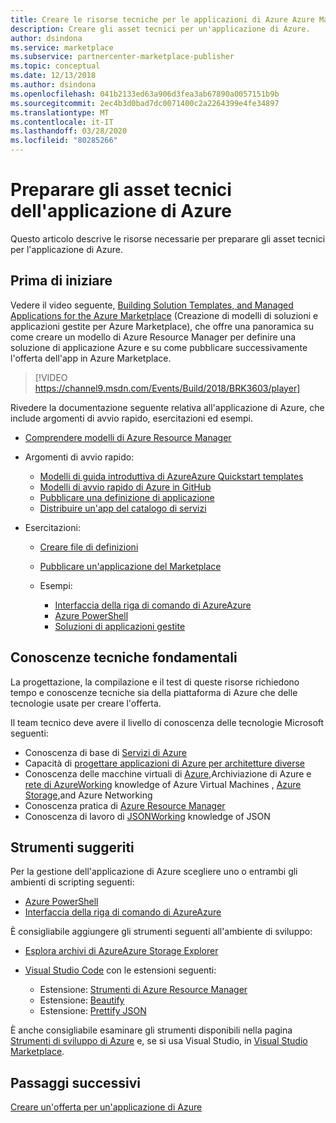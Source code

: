 ```yaml
---
title: Creare le risorse tecniche per le applicazioni di Azure Azure Marketplace
description: Creare gli asset tecnici per un'applicazione di Azure.
author: dsindona
ms.service: marketplace
ms.subservice: partnercenter-marketplace-publisher
ms.topic: conceptual
ms.date: 12/13/2018
ms.author: dsindona
ms.openlocfilehash: 041b2133ed63a906d3fea3ab67890a0057151b9b
ms.sourcegitcommit: 2ec4b3d0bad7dc0071400c2a2264399e4fe34897
ms.translationtype: MT
ms.contentlocale: it-IT
ms.lasthandoff: 03/28/2020
ms.locfileid: "80285266"
---
```

# <a name="prepare-your-azure-application-technical-assets"></a>Preparare gli asset tecnici dell'applicazione di Azure

Questo articolo descrive le risorse necessarie per preparare gli asset tecnici per l'applicazione di Azure.

## <a name="before-you-begin"></a>Prima di iniziare

Vedere il video seguente, [Building Solution Templates, and Managed Applications for the Azure Marketplace](https://channel9.msdn.com/Events/Build/2018/BRK3603) (Creazione di modelli di soluzioni e applicazioni gestite per Azure Marketplace), che offre una panoramica su come creare un modello di Azure Resource Manager per definire una soluzione di applicazione Azure e su come pubblicare successivamente l'offerta dell'app in Azure Marketplace.

>[!VIDEO https://channel9.msdn.com/Events/Build/2018/BRK3603/player]


Rivedere la documentazione seguente relativa all'applicazione di Azure, che include argomenti di avvio rapido, esercitazioni ed esempi.

- [Comprendere modelli di Azure Resource Manager](https://docs.microsoft.com/azure/azure-resource-manager/resource-group-authoring-templates)
- Argomenti di avvio rapido:

  - [Modelli di guida introduttiva di AzureAzure Quickstart templates](https://azure.microsoft.com/documentation/templates/)
  - [Modelli di avvio rapido di Azure in GitHub](https://github.com/azure/azure-quickstart-templates)
  - [Pubblicare una definizione di applicazione](https://docs.microsoft.com/azure/managed-applications/publish-managed-app-definition-quickstart)
  - [Distribuire un'app del catalogo di servizi](https://docs.microsoft.com/azure/managed-applications/deploy-service-catalog-quickstart)

  
- Esercitazioni:

  - [Creare file di definizioni](https://docs.microsoft.com/azure/managed-applications/publish-service-catalog-app)
  - [Pubblicare un'applicazione del Marketplace](https://docs.microsoft.com/azure/managed-applications/publish-marketplace-app)

  - Esempi:

    - [Interfaccia della riga di comando di AzureAzure](https://docs.microsoft.com/azure/managed-applications/cli-samples)
    - [Azure PowerShell](https://docs.microsoft.com/azure/managed-applications/powershell-samples)
    - [Soluzioni di applicazioni gestite](https://docs.microsoft.com/azure/managed-applications/sample-projects)

## <a name="fundamental-technical-knowledge"></a>Conoscenze tecniche fondamentali

La progettazione, la compilazione e il test di queste risorse richiedono tempo e conoscenze tecniche sia della piattaforma di Azure che delle tecnologie usate per creare l'offerta.

Il team tecnico deve avere il livello di conoscenza delle tecnologie Microsoft seguenti:

- Conoscenza di base di [Servizi di Azure](https://azure.microsoft.com/services/)
- Capacità di [progettare applicazioni di Azure per architetture diverse](https://azure.microsoft.com/solutions/architecture/)
- Conoscenza delle macchine virtuali di [Azure,](https://azure.microsoft.com/services/virtual-machines/)Archiviazione di Azure e [rete di AzureWorking](https://azure.microsoft.com/services/?filter=networking) knowledge of Azure Virtual Machines , [Azure Storage,](https://azure.microsoft.com/services/?filter=storage)and Azure Networking
- Conoscenza pratica di [Azure Resource Manager](https://azure.microsoft.com/features/resource-manager/)
- Conoscenza di lavoro di [JSONWorking](https://www.json.org/) knowledge of JSON

## <a name="suggested-tools"></a>Strumenti suggeriti

Per la gestione dell'applicazione di Azure scegliere uno o entrambi gli ambienti di scripting seguenti:

- [Azure PowerShell](https://docs.microsoft.com/powershell/azure/overview)
- [Interfaccia della riga di comando di AzureAzure](https://docs.microsoft.com/cli/azure)

È consigliabile aggiungere gli strumenti seguenti all'ambiente di sviluppo:

- [Esplora archivi di AzureAzure Storage Explorer](https://docs.microsoft.com/azure/vs-azure-tools-storage-manage-with-storage-explorer)
- [Visual Studio Code](https://code.visualstudio.com/) con le estensioni seguenti:

  - Estensione: [Strumenti di Azure Resource Manager](https://marketplace.visualstudio.com/items?itemName=msazurermtools.azurerm-vscode-tools)
  - Estensione: [Beautify](https://marketplace.visualstudio.com/items?itemName=HookyQR.beautify)
  - Estensione: [Prettify JSON](https://marketplace.visualstudio.com/items?itemName=mohsen1.prettify-json)

È anche consigliabile esaminare gli strumenti disponibili nella pagina [Strumenti di sviluppo di Azure](https://azure.microsoft.com/tools/) e, se si usa Visual Studio, in [Visual Studio Marketplace](https://marketplace.visualstudio.com/).

## <a name="next-steps"></a>Passaggi successivi

[Creare un'offerta per un'applicazione di Azure](./cpp-create-offer.md)

